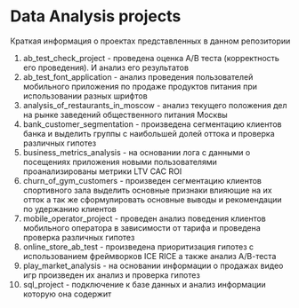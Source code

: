 # Data Analysis projects

Краткая информация о проектах представленных в данном репозитории

1.  ab_test_check_project - проведена оценка A/B теста (корректность его проведения). И анализ его результатов
2.  ab_test_font_application - анализ проведения пользователей мобильного приложения по продаже продуктов питания при использовании разных шрифтов
3.  analysis_of_restaurants_in_moscow - анализ текущего положения дел на рынке заведений общественного питания Москвы 
4.  bank_customer_segmentation - произведена сегментацию клиентов банка и выделить группы с наибольшей долей оттока и проверка различных гипотез
5.  business_metrics_analysis - на основании лога с данными о посещениях приложения новыми пользователями проанализированы метрики LTV CAC ROI 
6.  churn_of_gym_customers - произведен сегментацию клиентов спортивного зала выделить основные признаки влияющие на их отток а так же сформулировать основные выводы и рекомендации по удержанию клиентов
7.  mobile_operator_project - проведен анализ поведения клиентов мобильного оператора в зависимости от тарифа и проведена проверка различных гипотез
8.  online_store_ab_test - произведена приоритизация гипотез с использованием фреймворков ICE RICE а также анализ А/В-теста
9.  play_market_analysis - на основании информации о продажах видео игр произведен их анализ и проверка гипотез
10. sql_project - подключение к базе данных и анализ информации которую она содержит

